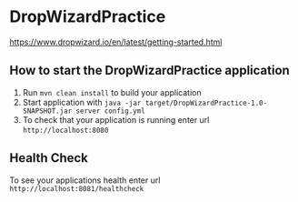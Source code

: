 # DropWizardPractice
https://www.dropwizard.io/en/latest/getting-started.html

How to start the DropWizardPractice application
---

1. Run `mvn clean install` to build your application
1. Start application with `java -jar target/DropWizardPractice-1.0-SNAPSHOT.jar server config.yml`
1. To check that your application is running enter url `http://localhost:8080`

Health Check
---

To see your applications health enter url `http://localhost:8081/healthcheck`
